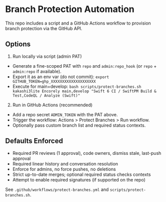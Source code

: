 # Branch Protection Automation

This repo includes a script and a GitHub Actions workflow to provision branch protection via the GitHub API.

## Options

1) Run locally via script (admin PAT)
- Generate a fine-scoped PAT with `repo` and `admin:repo_hook` (or `repo` + `admin:repo` if available).
- Export it as an env var (do not commit):
  `export GITHUB_TOKEN=ghp_XXXXXXXXXXXXXXXXXXXX`
- Execute for main+develop:
  `bash scripts/protect-branches.sh kakashi3lite Encorely main,develop "Swift 6 CI / SwiftPM Build & Test,CodeQL / Analyze (Swift)"`

2) Run in GitHub Actions (recommended)
- Add a repo secret `ADMIN_TOKEN` with the PAT above.
- Trigger the workflow: Actions > Protect Branches > Run workflow.
- Optionally pass custom branch list and required status contexts.

## Defaults Enforced
- Required PR reviews (1 approval), code owners, dismiss stale, last-push approval
- Required linear history and conversation resolution
- Enforce for admins, no force pushes, no deletions
- Strict up-to-date merges; optional required status checks contexts
- Attempt to enable required signatures (if supported on the repo)

See `.github/workflows/protect-branches.yml` and `scripts/protect-branches.sh`.

